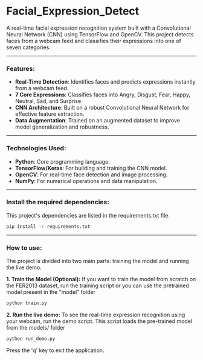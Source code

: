 # Facial_Expression_Detect

A real-time facial expression recognition system built with a Convolutional Neural Network (CNN) using TensorFlow and OpenCV. This project detects faces from a webcam feed and classifies their expressions into one of seven categories.

---

### Features: 

* **Real-Time Detection**: Identifies faces and predicts expressions instantly from a webcam feed.
* **7 Core Expressions**: Classifies faces into Angry, Disgust, Fear, Happy, Neutral, Sad, and Surprise.
* **CNN Architecture**: Built on a robust Convolutional Neural Network for effective feature extraction.
* **Data Augmentation**: Trained on an augmented dataset to improve model generalization and robustness.

---

### Technologies Used: 

* **Python**: Core programming language.
* **TensorFlow/Keras**: For building and training the CNN model.
* **OpenCV**: For real-time face detection and image processing.
* **NumPy**: For numerical operations and data manipulation.

---

### Install the required dependencies: 

This project's dependencies are listed in the requirements.txt file.

```bash
pip install -r requirements.txt
```
---

### How to use:
The project is divided into two main parts: training the model and running the live demo.

**1. Train the Model (Optional):**
If you want to train the model from scratch on the FER2013 dataset, run the training script or you can use the pretrained model present in the "model" folder 
```bash
python train.py 
```
**2. Run the live demo:**
To see the real-time expression recognition using your webcam, run the demo script. This script loads the pre-trained model from the models/ folder 
```bash
python run_demo.py
```
Press the 'q' key to exit the application.




